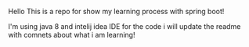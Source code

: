 Hello This is a repo for show my learning process with spring boot!

I'm using java 8 and intelij idea IDE for the code
i will update the readme with comnets about what i am learning!
